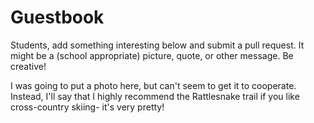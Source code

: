 # Guestbook

Students, add something interesting below and submit a pull request. It might be
a (school appropriate) picture, quote, or other message. Be creative!

I was going to put a photo here, but can't seem to get it to cooperate. Instead, I'll say that I highly recommend the Rattlesnake trail if you like cross-country skiing- it's very pretty!
